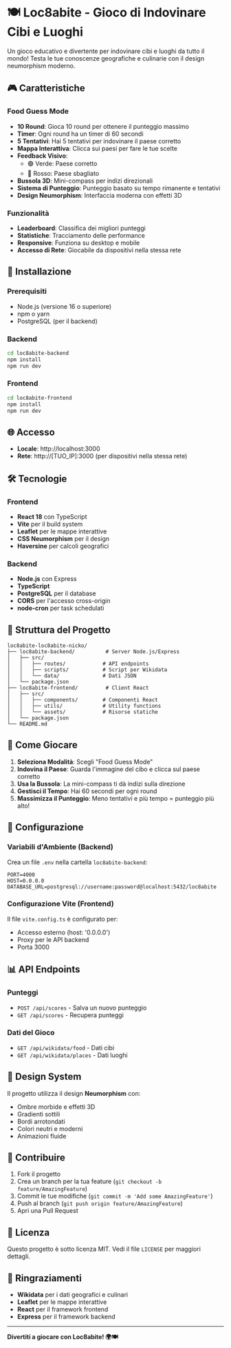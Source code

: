 # 🍽️ Loc8abite - Gioco di Indovinare Cibi e Luoghi

Un gioco educativo e divertente per indovinare cibi e luoghi da tutto il mondo! Testa le tue conoscenze geografiche e culinarie con il design neumorphism moderno.

## 🎮 Caratteristiche

### Food Guess Mode
- **10 Round**: Gioca 10 round per ottenere il punteggio massimo
- **Timer**: Ogni round ha un timer di 60 secondi
- **5 Tentativi**: Hai 5 tentativi per indovinare il paese corretto
- **Mappa Interattiva**: Clicca sui paesi per fare le tue scelte
- **Feedback Visivo**: 
  - 🟢 Verde: Paese corretto
  - 🔴 Rosso: Paese sbagliato
- **Bussola 3D**: Mini-compass per indizi direzionali
- **Sistema di Punteggio**: Punteggio basato su tempo rimanente e tentativi
- **Design Neumorphism**: Interfaccia moderna con effetti 3D

### Funzionalità
- **Leaderboard**: Classifica dei migliori punteggi
- **Statistiche**: Tracciamento delle performance
- **Responsive**: Funziona su desktop e mobile
- **Accesso di Rete**: Giocabile da dispositivi nella stessa rete

## 🚀 Installazione

### Prerequisiti
- Node.js (versione 16 o superiore)
- npm o yarn
- PostgreSQL (per il backend)

### Backend
```bash
cd loc8abite-backend
npm install
npm run dev
```

### Frontend
```bash
cd loc8abite-frontend
npm install
npm run dev
```

## 🌐 Accesso

- **Locale**: http://localhost:3000
- **Rete**: http://[TUO_IP]:3000 (per dispositivi nella stessa rete)

## 🛠️ Tecnologie

### Frontend
- **React 18** con TypeScript
- **Vite** per il build system
- **Leaflet** per le mappe interattive
- **CSS Neumorphism** per il design
- **Haversine** per calcoli geografici

### Backend
- **Node.js** con Express
- **TypeScript**
- **PostgreSQL** per il database
- **CORS** per l'accesso cross-origin
- **node-cron** per task schedulati

## 📁 Struttura del Progetto

```
loc8abite-loc8abite-nicko/
├── loc8abite-backend/          # Server Node.js/Express
│   ├── src/
│   │   ├── routes/            # API endpoints
│   │   ├── scripts/           # Script per Wikidata
│   │   └── data/              # Dati JSON
│   └── package.json
├── loc8abite-frontend/         # Client React
│   ├── src/
│   │   ├── components/        # Componenti React
│   │   ├── utils/             # Utility functions
│   │   └── assets/            # Risorse statiche
│   └── package.json
└── README.md
```

## 🎯 Come Giocare

1. **Seleziona Modalità**: Scegli "Food Guess Mode"
2. **Indovina il Paese**: Guarda l'immagine del cibo e clicca sul paese corretto
3. **Usa la Bussola**: La mini-compass ti dà indizi sulla direzione
4. **Gestisci il Tempo**: Hai 60 secondi per ogni round
5. **Massimizza il Punteggio**: Meno tentativi e più tempo = punteggio più alto!

## 🔧 Configurazione

### Variabili d'Ambiente (Backend)
Crea un file `.env` nella cartella `loc8abite-backend`:

```env
PORT=4000
HOST=0.0.0.0
DATABASE_URL=postgresql://username:password@localhost:5432/loc8abite
```

### Configurazione Vite (Frontend)
Il file `vite.config.ts` è configurato per:
- Accesso esterno (host: '0.0.0.0')
- Proxy per le API backend
- Porta 3000

## 📊 API Endpoints

### Punteggi
- `POST /api/scores` - Salva un nuovo punteggio
- `GET /api/scores` - Recupera punteggi

### Dati del Gioco
- `GET /api/wikidata/food` - Dati cibi
- `GET /api/wikidata/places` - Dati luoghi

## 🎨 Design System

Il progetto utilizza il design **Neumorphism** con:
- Ombre morbide e effetti 3D
- Gradienti sottili
- Bordi arrotondati
- Colori neutri e moderni
- Animazioni fluide

## 🤝 Contribuire

1. Fork il progetto
2. Crea un branch per la tua feature (`git checkout -b feature/AmazingFeature`)
3. Commit le tue modifiche (`git commit -m 'Add some AmazingFeature'`)
4. Push al branch (`git push origin feature/AmazingFeature`)
5. Apri una Pull Request

## 📝 Licenza

Questo progetto è sotto licenza MIT. Vedi il file `LICENSE` per maggiori dettagli.

## 🙏 Ringraziamenti

- **Wikidata** per i dati geografici e culinari
- **Leaflet** per le mappe interattive
- **React** per il framework frontend
- **Express** per il framework backend

---

**Divertiti a giocare con Loc8abite! 🌍🍽️**
